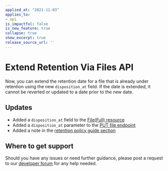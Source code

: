 ```yaml
---
applied_at: "2021-11-03"
applies_to: 
- api
is_impactful: false
is_new_feature: true
collapse: true
show_excerpt: true
release_source_url: ''
---
```


# Extend Retention Via Files API

Now, you can extend the retention date for a file that is already under
retention using the new `disposition_at` field. If the date is extended, it
cannot be reverted or updated to a date prior to the new date.

<!-- more -->

## Updates

* Added a `disposition_at` field to the [File(Full) resource][file-full]
* Added a `disposition_at` parameter to the [PUT file endpoint][file-put]
* Added a note in the [retention policy guide section][extend-retention] 

## Where to get support

Should you have any issues or need further guidance, please post a request to
our [developer forum][forum] for any help needed.

[forum]: https://support.box.com/hc/en-us/community/topics/360001932973-Platform-and-Developer-Forum
[extend-retention]: g://retention-policies/#extend-retention-for-a-file
[file-put]: e://put-files-id/#param-disposition_at
[file-full]: e://resources/file--full/#param-disposition_at
